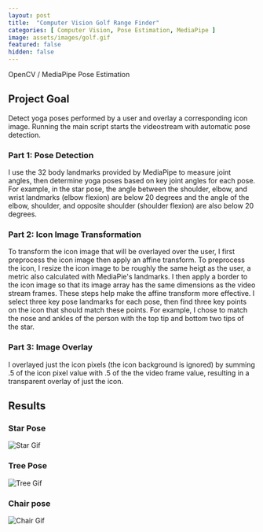 ```yaml
---
layout: post
title:  "Computer Vision Golf Range Finder"
categories: [ Computer Vision, Pose Estimation, MediaPipe ]
image: assets/images/golf.gif
featured: false
hidden: false
---
```

OpenCV / MediaPipe Pose Estimation


<h2> Project Goal </h2> 
<p> Detect yoga poses performed by a user and overlay a corresponding icon image. Running the main script starts the videostream with automatic pose detection. </p>

<h3> Part 1: Pose Detection </h3> 

<p> I use the 32 body landmarks provided by MediaPipe to measure joint angles, then determine yoga poses based on key joint angles for each pose. For example, in the star pose, the angle between the shoulder, elbow, and wrist landmarks (elbow flexion) are below 20 degrees and the angle of the elbow, shoulder, and opposite shoulder (shoulder flexion) are also below 20 degrees. </p>

<h3> Part 2: Icon Image Transformation </h3>

<p> To transform the icon image that will be overlayed over the user, I first preprocess the icon image then apply an affine transform. To preprocess the icon, I resize the icon image to be roughly the same heigt as the user, a metric also calculated with MediaPie's landmarks. I then apply a border to the icon image so that its image array has the same dimensions as the video stream frames. These steps help make the affine transform more effective. I select three key pose landmarks for each pose, then find three key points on the icon that should match these points. For example, I chose to match the nose and ankles of the person with the top tip and bottom two tips of the star. </p>
 
<h3> Part 3: Image Overlay </h3>

<p> I overlayed just the icon pixels (the icon background is ignored) by summing .5 of the icon pixel value with .5 of the the video frame value, resulting in a transparent overlay of just the icon. </p>

<h2> Results </h2> 

<h3>Star Pose</h3>

![Star Gif](https://algarv.github.io/Portfolio/assets/images/star.gif)

<h3>Tree Pose</h3>

![Tree Gif](https://algarv.github.io/Portfolio/assets/images/tree.gif)

<h3>Chair pose</h3>

![Chair Gif](https://algarv.github.io/Portfolio/assets/images/chair.gif)
